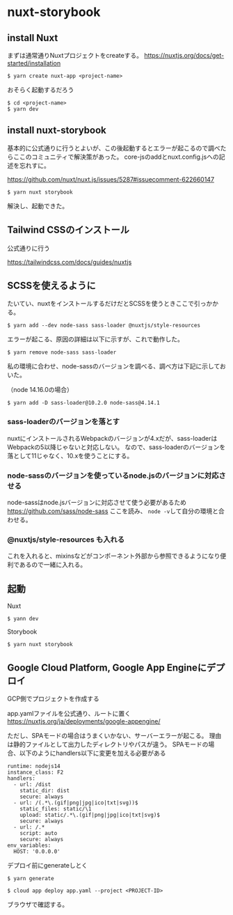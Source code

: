 # nuxt-storybook

## install Nuxt

まずは通常通りNuxtプロジェクトをcreateする。
https://nuxtjs.org/docs/get-started/installation

```
$ yarn create nuxt-app <project-name>
```
おそらく起動するだろう

```
$ cd <project-name>
$ yarn dev
```

## install nuxt-storybook

基本的に公式通りに行うとよいが、この後起動するとエラーが起こるので調べたらここのコミュニティで解決策があった。
core-jsのaddとnuxt.config.jsへの記述を忘れすに。

https://github.com/nuxt/nuxt.js/issues/5287#issuecomment-622660147

```
$ yarn nuxt storybook
```

解決し、起動できた。


## Tailwind CSSのインストール

公式通りに行う

https://tailwindcss.com/docs/guides/nuxtjs


## SCSSを使えるように

たいてい、nuxtをインストールするだけだとSCSSを使うときここで引っかかる。

```
$ yarn add --dev node-sass sass-loader @nuxtjs/style-resources
```
エラーが起こる、原因の詳細は以下に示すが、これで動作した。

```
$ yarn remove node-sass sass-loader
```

私の環境に合わせ、node-sassのバージョンを調べる、調べ方は下記に示しておいた。

（node 14.16.0の場合）
```
$ yarn add -D sass-loader@10.2.0 node-sass@4.14.1
```


### sass-loaderのバージョンを落とす

nuxtにインストールされるWebpackのバージョンが4.xだが、sass-loaderはWebpackの5以降じゃないと対応しない。
なので、sass-loaderのバージョンを落として11じゃなく、10.xを使うことにする。

### node-sassのバージョンを使っているnode.jsのバージョンに対応させる

node-sassはnode.jsバージョンに対応させて使う必要があるため
https://github.com/sass/node-sass
ここを読み、 `node -v`して自分の環境と合わせる。

### @nuxtjs/style-resources も入れる

これを入れると、mixinsなどがコンポーネント外部から参照できるようになり便利であるので一緒に入れる。

## 起動

Nuxt
```
$ yann dev
```

Storybook
```
$ yarn nuxt storybook
```

## Google Cloud Platform, Google App Engineにデプロイ

GCP側でプロジェクトを作成する

app.yamlファイルを公式通り、ルートに置く
https://nuxtjs.org/ja/deployments/google-appengine/

ただし、SPAモードの場合はうまくいかない、サーバーエラーが起こる。
理由は静的ファイルとして出力したディレクトリやパスが違う。
SPAモードの場合、以下のようにhandlers以下に変更を加える必要がある

```
runtime: nodejs14
instance_class: F2
handlers:
  - url: /dist
    static_dir: dist
    secure: always
  - url: /(.*\.(gif|png|jpg|ico|txt|svg))$
    static_files: static/\1
    upload: static/.*\.(gif|png|jpg|ico|txt|svg)$
    secure: always
  - url: /.*
    script: auto
    secure: always
env_variables:
  HOST: '0.0.0.0'

```

デプロイ前にgenerateしとく
```
$ yarn generate
```

```
$ cloud app deploy app.yaml --project <PROJECT-ID>
```

ブラウザで確認する。
